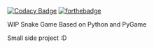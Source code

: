 [![Codacy Badge](https://api.codacy.com/project/badge/Grade/ff28c11954bf43bab9c0ab39224a6a4d)](https://app.codacy.com/app/iiYuuki/python_snake?utm_source=github.com&utm_medium=referral&utm_content=iiYuuki/python_snake&utm_campaign=Badge_Grade_Dashboard)
[![forthebadge](https://forthebadge.com/images/badges/built-with-love.svg)](https://forthebadge.com)

WIP Snake Game Based on Python and PyGame

Small side project :D
